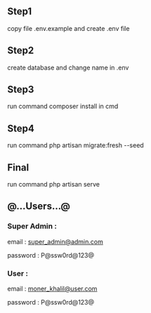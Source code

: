 ## Step1

copy file .env.example and create .env file

## Step2

create database and change name in .env

## Step3

run command composer install in cmd

## Step4

run command php artisan migrate:fresh --seed

## Final

run command php artisan serve

## @...Users...@

### Super Admin :
email : super_admin@admin.com

password : P@ssw0rd@123@

### User :
email : moner_khalil@user.com

password : P@ssw0rd@123@

